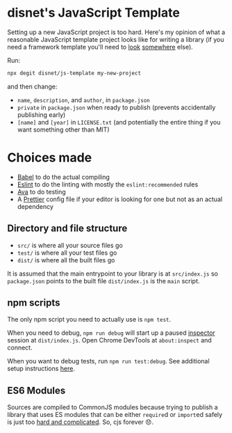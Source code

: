 # disnet's JavaScript Template

Setting up a new JavaScript project is too hard. Here's my opinion of what a reasonable JavaScript template project looks like for writing a library (if you need a framework template you'll need to [look](https://github.com/facebook/create-react-app) [somewhere](https://github.com/sveltejs/template) else).

Run:

```sh
npx degit disnet/js-template my-new-project
```

and then change:

- `name`, `description`, and `author`, in `package.json`
- `private` in `package.json` when ready to publish (prevents accidentally publishing early)
- `[name]` and `[year]` in `LICENSE.txt` (and potentially the entire thing if you want something other than MIT)

# Choices made

- [Babel](https://babeljs.io) to do the actual compiling
- [Eslint](https://eslint.org) to do the linting with mostly the `eslint:recommended` rules
- [Ava](https://github.com/avajs/ava) to do testing
- A [Prettier](https://prettier.io) config file if your editor is looking for one but not as an actual dependency

## Directory and file structure

- `src/` is where all your source files go
- `test/` is where all your test files go
- `dist/` is where all the built files go

It is assumed that the main entrypoint to your library is at `src/index.js` so `package.json` points to the built file `dist/index.js` is the `main` script.

## npm scripts

The only npm script you need to actually use is `npm test`.

When you need to debug, `npm run debug` will start up a paused [inspector](https://nodejs.org/en/docs/guides/debugging-getting-started/) session at `dist/index.js`. Open Chrome DevTools at `about:inspect` and connect.

When you want to debug tests, run `npm run test:debug`. See additional setup instructions [here](https://github.com/avajs/ava/blob/master/docs/recipes/debugging-with-chrome-devtools.md).

## ES6 Modules

Sources are compiled to CommonJS modules because trying to publish a library that uses ES modules that can be either `require`d or `import`ed safely is just too [hard and complicated](https://nodejs.org/api/packages.html#packages_dual_package_hazard). So, cjs forever 😞.
